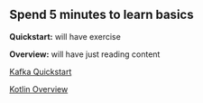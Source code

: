## Spend 5 minutes to learn basics

**Quickstart:** will have exercise

**Overview:** will have just reading content

[Kafka Quickstart](kafka-quickstart.md)

[Kotlin Overview](kotlin-overview.md)